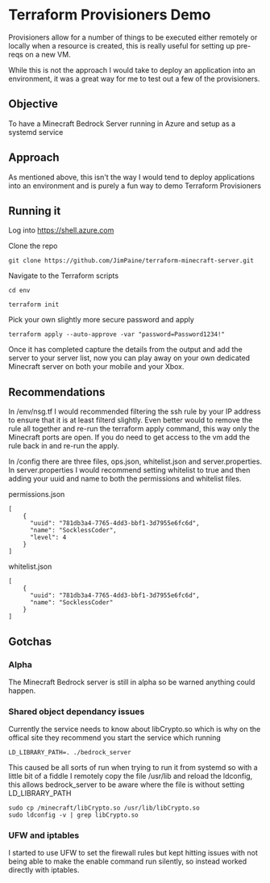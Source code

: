 # Terraform Provisioners Demo
Provisioners allow for a number of things to be executed either remotely or locally when a resource is created, this is really useful for setting up pre-reqs on a new VM. 

While this is not the approach I would take to deploy an application into an environment, it was a great way for me to test out a few of the provisioners.

## Objective
To have a Minecraft Bedrock Server running in Azure and setup as a systemd service

## Approach
As mentioned above, this isn't the way I would tend to deploy applications into an environment and is purely a fun way to demo Terraform Provisioners

## Running it

Log into https://shell.azure.com

Clone the repo

```
git clone https://github.com/JimPaine/terraform-minecraft-server.git
```

Navigate to the Terraform scripts

```
cd env
```

```
terraform init
```

Pick your own slightly more secure password and apply

```
terraform apply --auto-approve -var "password=Password1234!"
```

Once it has completed capture the details from the output and add the server to your server list, now you can play away on your own dedicated Minecraft server on both your mobile and your Xbox.

## Recommendations

In /env/nsg.tf I would recommended filtering the ssh rule by your IP address to ensure that it is at least filterd slightly. Even better would to remove the rule all together and re-run the terraform apply command, this way only the Minecraft ports are open. If you do need to get access to the vm add the rule back in and re-run the apply.

In /config there are three files, ops.json, whitelist.json and server.properties. In server.properties I would recommend setting whitelist to true and then adding your uuid and name to both the permissions and whitelist files.

permissions.json

```
[
    {
      "uuid": "781db3a4-7765-4dd3-bbf1-3d7955e6fc6d",
      "name": "SocklessCoder",
      "level": 4
    }
]
```
whitelist.json

```
[
    {
      "uuid": "781db3a4-7765-4dd3-bbf1-3d7955e6fc6d",
      "name": "SocklessCoder"
    }
]
```

## Gotchas

### Alpha

The Minecraft Bedrock server is still in alpha so be warned anything could happen.

### Shared object dependancy issues
Currently the service needs to know about libCrypto.so which is why on the offical site they recommend you start the service which running

```
LD_LIBRARY_PATH=. ./bedrock_server
```

This caused be all sorts of run when trying to run it from systemd so with a little bit of a fiddle I remotely copy the file /usr/lib and reload the ldconfig, this allows bedrock_server to be aware where the file is without setting LD_LIBRARY_PATH

```
sudo cp /minecraft/libCrypto.so /usr/lib/libCrypto.so
sudo ldconfig -v | grep libCrypto.so
```

### UFW and iptables

I started to use UFW to set the firewall rules but kept hitting issues with not being able to make the enable command run silently, so instead worked directly with iptables.
